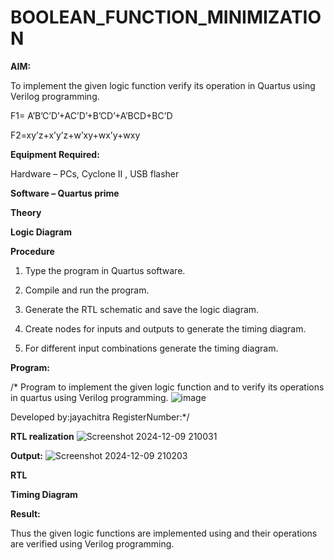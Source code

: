 # BOOLEAN_FUNCTION_MINIMIZATION

**AIM:**

To implement the given logic function verify its operation in Quartus using Verilog programming.

F1= A’B’C’D’+AC’D’+B’CD’+A’BCD+BC’D 

F2=xy’z+x’y’z+w’xy+wx’y+wxy

**Equipment Required:**

Hardware – PCs, Cyclone II , USB flasher

**Software – Quartus prime**

**Theory**

**Logic Diagram**

**Procedure**

1.	Type the program in Quartus software.

2.	Compile and run the program.

3.	Generate the RTL schematic and save the logic diagram.

4.	Create nodes for inputs and outputs to generate the timing diagram.

5.	For different input combinations generate the timing diagram.


**Program:**

/* Program to implement the given logic function and to verify its operations in quartus using Verilog programming. 
![image](https://github.com/user-attachments/assets/54544e55-a4e8-4b94-a147-8f4ba5249dd6)

Developed by:jayachitra RegisterNumber:*/


**RTL realization**
![Screenshot 2024-12-09 210031](https://github.com/user-attachments/assets/3cff95d6-c93f-4b9f-809d-521afd454590)

**Output:**
![Screenshot 2024-12-09 210203](https://github.com/user-attachments/assets/87192830-d1c8-43af-8102-af1f9ae6bf51)

**RTL**

**Timing Diagram**

**Result:**

Thus the given logic functions are implemented using and their operations are verified using Verilog programming.


